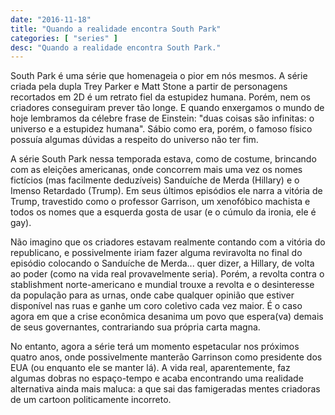 ```yaml
---
date: "2016-11-18"
title: "Quando a realidade encontra South Park"
categories: [ "series" ]
desc: "Quando a realidade encontra South Park."
---
```

South Park é uma série que homenageia o pior em nós mesmos. A série criada pela dupla Trey Parker e Matt Stone a partir de personagens recortados em 2D é um retrato fiel da estupidez humana. Porém, nem os criadores conseguiram prever tão longe. E quando enxergamos o mundo de hoje lembramos da célebre frase de Einstein: "duas coisas são infinitas: o universo e a estupidez humana". Sábio como era, porém, o famoso físico possuía algumas dúvidas a respeito do universo não ter fim.

A série South Park nessa temporada estava, como de costume, brincando com as eleições americanas, onde concorrem mais uma vez os nomes fictícios (mas facilmente deduzíveis) Sanduíche de Merda (Hillary) e o Imenso Retardado (Trump). Em seus últimos episódios ele narra a vitória de Trump, travestido como o professor Garrison, um xenofóbico machista e todos os nomes que a esquerda gosta de usar (e o cúmulo da ironia, ele é gay).

Não imagino que os criadores estavam realmente contando com a vitória do republicano, e possivelmente iriam fazer alguma reviravolta no final do episódio colocando o Sanduíche de Merda... quer dizer, a Hillary, de volta ao poder (como na vida real provavelmente seria). Porém, a revolta contra o stablishment norte-americano e mundial trouxe a revolta e o desinteresse da população para as urnas, onde cabe qualquer opinião que estiver disponível nas ruas e ganhe um coro coletivo cada vez maior. É o caso agora em que a crise econômica desanima um povo que espera(va) demais de seus governantes, contrariando sua própria carta magna.

No entanto, agora a série terá um momento espetacular nos próximos quatro anos, onde possivelmente manterão Garrinson como presidente dos EUA (ou enquanto ele se manter lá). A vida real, aparentemente, faz algumas dobras no espaço-tempo e acaba encontrando uma realidade alternativa ainda mais maluca: a que sai das famigeradas mentes criadoras de um cartoon politicamente incorreto.
